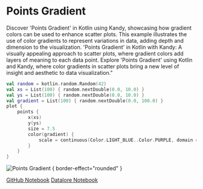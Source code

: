 # Points Gradient

<web-summary>
Discover 'Points Gradient' in Kotlin using Kandy, showcasing how gradient colors can be used to enhance scatter plots.
This example illustrates the use of color gradients to represent variations in data, adding depth and dimension to the visualization.
</web-summary>

<card-summary>
'Points Gradient' in Kotlin with Kandy: A visually appealing approach to scatter plots,
where gradient colors add layers of meaning to each data point.
</card-summary>

<link-summary>
Explore 'Points Gradient' using Kotlin and Kandy,
where color gradients in scatter plots bring a new level of insight and aesthetic to data visualization."
</link-summary>


<!---IMPORT org.jetbrains.kotlinx.kandy.letsplot.samples.Points-->

<!---FUN points_gradient-->

```kotlin
val random = kotlin.random.Random(42)
val xs = List(100) { random.nextDouble(0.0, 10.0) }
val ys = List(100) { random.nextDouble(0.0, 10.0) }
val gradient = List(100) { random.nextDouble(0.0, 100.0) }
plot {
    points {
        x(xs)
        y(ys)
        size = 7.5
        color(gradient) {
            scale = continuous(Color.LIGHT_BLUE..Color.PURPLE, domain = 0.0..100.0)
        }
    }
}
```

<!---END-->

![Points Gradient](points_gradient.svg) { border-effect="rounded" }

<seealso style="cards">
       <category ref="example-ktnb">
           <a href="https://github.com/Kotlin/kandy/blob/main/examples/notebooks/lets-plot/samples/points/points_gradient.ipynb" summary="View the notebook on our GitHub repository">GitHub Notebook</a>
           <a href="https://datalore.jetbrains.com/report/static/KQKedA4jDrKu63O53gEN0z/VWLOmBBOxVQ2zB9Nl6k120" summary="Experiment with this example on Datalore">Datalore Notebook</a>
       </category>
</seealso>
